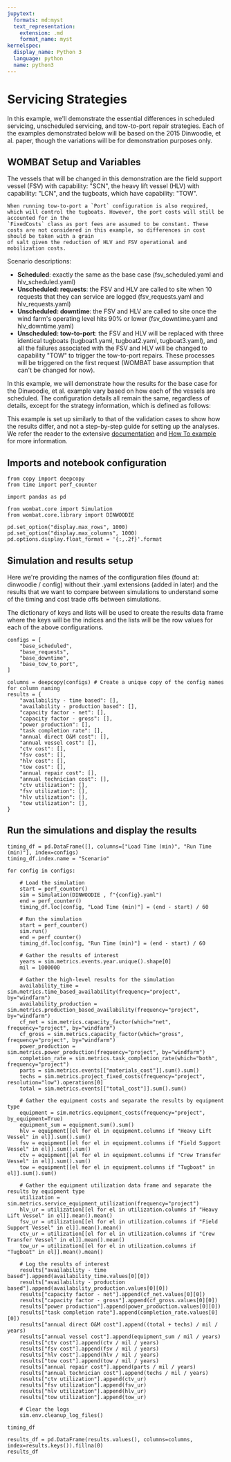```yaml
---
jupytext:
  formats: md:myst
  text_representation:
    extension: .md
    format_name: myst
kernelspec:
  display_name: Python 3
  language: python
  name: python3
---
```


# Servicing Strategies

In this example, we'll demonstrate the essential differences in scheduled servicing, unscheduled servicing, and tow-to-port repair strategies. Each of the examples demonstrated below will be based on the 2015 Dinwoodie, et al. paper, though the variations will be for demonstration purposes only.

## WOMBAT Setup and Variables

The vessels that will be changed in this demonstration are the field support vessel (FSV) with capability: "SCN", the heavy lift vessel (HLV) with capability: "LCN", and the tugboats, which have capability: "TOW".

```{note}
When running tow-to-port a `Port` configuration is also required, which will control the tugboats. However, the port costs will still be accounted for in the
`FixedCosts` class as port fees are assumed to be constant. These costs are not considered in this example, so differences in cost should be taken with a grain
of salt given the reduction of HLV and FSV operational and mobilization costs.
```

Scenario descriptions:
- **Scheduled**: exactly the same as the base case (fsv_scheduled.yaml and hlv_scheduled.yaml)
- **Unscheduled: requests**: the FSV and HLV are called to site when 10 requests that
  they can service are logged (fsv_requests.yaml and hlv_requests.yaml)
- **Unscheduled: downtime**: the FSV and HLV are called to site once the wind farm's
  operating level hits 90% or lower (fsv_downtime.yaml and hlv_downtime.yaml)
 - **Unscheduled: tow-to-port**: the FSV and HLV will be replaced with three identical
  tugboats (tugboat1.yaml, tugboat2.yaml, tugboat3.yaml), and all the failures associated
  with the FSV and HLV will be changed to capability "TOW" to trigger the tow-to-port
  repairs. These processes will be triggered on the first request (WOMBAT base
  assumption that can't be changed for now).

In this example, we will demonstrate how the results for the base case for the Dinwoodie, et al. example vary based on how each of the vessels are scheduled. The configuration details all remain the same, regardless of details, except for the strategy information, which is defined as follows:

This example is set up similarly to that of the validation cases to show how the results differ, and not a step-by-step guide for setting up the analyses. We refer the reader to the extensive [documentation](../API/index.md) and [How To example](how_to.md) for more information.

## Imports and notebook configuration

```{code-cell} ipython3
from copy import deepcopy
from time import perf_counter

import pandas as pd

from wombat.core import Simulation
from wombat.core.library import DINWOODIE

pd.set_option("display.max_rows", 1000)
pd.set_option("display.max_columns", 1000)
pd.options.display.float_format = '{:,.2f}'.format
```

## Simulation and results setup

Here we're providing the names of the configuration files (found at: dinwoodie / config)
without their .yaml extensions (added in later) and the results that we want to compare
between simulations to understand some of the timing and cost trade offs between
simulations.

The dictionary of keys and lists will be used to create the results data frame where the
keys will be the indices and the lists will be the row values for each of the above
configurations.

```{code-cell} ipython3
configs = [
    "base_scheduled",
    "base_requests",
    "base_downtime",
    "base_tow_to_port",
]

columns = deepcopy(configs) # Create a unique copy of the config names for column naming
results = {
    "availability - time based": [],
    "availability - production based": [],
    "capacity factor - net": [],
    "capacity factor - gross": [],
    "power production": [],
    "task completion rate": [],
    "annual direct O&M cost": [],
    "annual vessel cost": [],
    "ctv cost": [],
    "fsv cost": [],
    "hlv cost": [],
    "tow cost": [],
    "annual repair cost": [],
    "annual technician cost": [],
    "ctv utilization": [],
    "fsv utilization": [],
    "hlv utilization": [],
    "tow utilization": [],
}
```

## Run the simulations and display the results

```{code-cell} ipython3
timing_df = pd.DataFrame([], columns=["Load Time (min)", "Run Time (min)"], index=configs)
timing_df.index.name = "Scenario"

for config in configs:

    # Load the simulation
    start = perf_counter()
    sim = Simulation(DINWOODIE , f"{config}.yaml")
    end = perf_counter()
    timing_df.loc[config, "Load Time (min)"] = (end - start) / 60

    # Run the simulation
    start = perf_counter()
    sim.run()
    end = perf_counter()
    timing_df.loc[config, "Run Time (min)"] = (end - start) / 60

    # Gather the results of interest
    years = sim.metrics.events.year.unique().shape[0]
    mil = 1000000

    # Gather the high-level results for the simulation
    availability_time = sim.metrics.time_based_availability(frequency="project", by="windfarm")
    availability_production = sim.metrics.production_based_availability(frequency="project", by="windfarm")
    cf_net = sim.metrics.capacity_factor(which="net", frequency="project", by="windfarm")
    cf_gross = sim.metrics.capacity_factor(which="gross", frequency="project", by="windfarm")
    power_production = sim.metrics.power_production(frequency="project", by="windfarm")
    completion_rate = sim.metrics.task_completion_rate(which="both", frequency="project")
    parts = sim.metrics.events[["materials_cost"]].sum().sum()
    techs = sim.metrics.project_fixed_costs(frequency="project", resolution="low").operations[0]
    total = sim.metrics.events[["total_cost"]].sum().sum()

    # Gather the equipment costs and separate the results by equipment type
    equipment = sim.metrics.equipment_costs(frequency="project", by_equipment=True)
    equipment_sum = equipment.sum().sum()
    hlv = equipment[[el for el in equipment.columns if "Heavy Lift Vessel" in el]].sum().sum()
    fsv = equipment[[el for el in equipment.columns if "Field Support Vessel" in el]].sum().sum()
    ctv = equipment[[el for el in equipment.columns if "Crew Transfer Vessel" in el]].sum().sum()
    tow = equipment[[el for el in equipment.columns if "Tugboat" in el]].sum().sum()

    # Gather the equipment utilization data frame and separate the results by equipment type
    utilization = sim.metrics.service_equipment_utilization(frequency="project")
    hlv_ur = utilization[[el for el in utilization.columns if "Heavy Lift Vessel" in el]].mean().mean()
    fsv_ur = utilization[[el for el in utilization.columns if "Field Support Vessel" in el]].mean().mean()
    ctv_ur = utilization[[el for el in utilization.columns if "Crew Transfer Vessel" in el]].mean().mean()
    tow_ur = utilization[[el for el in utilization.columns if "Tugboat" in el]].mean().mean()

    # Log the results of interest
    results["availability - time based"].append(availability_time.values[0][0])
    results["availability - production based"].append(availability_production.values[0][0])
    results["capacity factor - net"].append(cf_net.values[0][0])
    results["capacity factor - gross"].append(cf_gross.values[0][0])
    results["power production"].append(power_production.values[0][0])
    results["task completion rate"].append(completion_rate.values[0][0])
    results["annual direct O&M cost"].append((total + techs) / mil / years)
    results["annual vessel cost"].append(equipment_sum / mil / years)
    results["ctv cost"].append(ctv / mil / years)
    results["fsv cost"].append(fsv / mil / years)
    results["hlv cost"].append(hlv / mil / years)
    results["tow cost"].append(tow / mil / years)
    results["annual repair cost"].append(parts / mil / years)
    results["annual technician cost"].append(techs / mil / years)
    results["ctv utilization"].append(ctv_ur)
    results["fsv utilization"].append(fsv_ur)
    results["hlv utilization"].append(hlv_ur)
    results["tow utilization"].append(tow_ur)

    # Clear the logs
    sim.env.cleanup_log_files()

timing_df
```

```{code-cell} ipython3
results_df = pd.DataFrame(results.values(), columns=columns, index=results.keys()).fillna(0)
results_df
```
